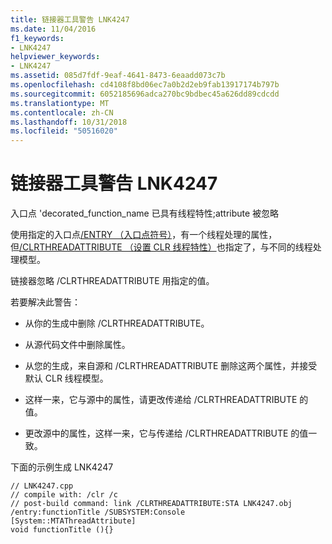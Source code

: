 ```yaml
---
title: 链接器工具警告 LNK4247
ms.date: 11/04/2016
f1_keywords:
- LNK4247
helpviewer_keywords:
- LNK4247
ms.assetid: 085d7fdf-9eaf-4641-8473-6eaadd073c7b
ms.openlocfilehash: cd4108f8bd06ec7a0b2d2eb9fab13917174b797b
ms.sourcegitcommit: 6052185696adca270bc9bdbec45a626dd89cdcdd
ms.translationtype: MT
ms.contentlocale: zh-CN
ms.lasthandoff: 10/31/2018
ms.locfileid: "50516020"
---
```

# <a name="linker-tools-warning-lnk4247"></a>链接器工具警告 LNK4247

入口点 'decorated_function_name 已具有线程特性;attribute 被忽略

使用指定的入口点[/ENTRY （入口点符号）](../../build/reference/entry-entry-point-symbol.md)，有一个线程处理的属性，但[/CLRTHREADATTRIBUTE （设置 CLR 线程特性）](../../build/reference/clrthreadattribute-set-clr-thread-attribute.md)也指定了，与不同的线程处理模型。

链接器忽略 /CLRTHREADATTRIBUTE 用指定的值。

若要解决此警告：

- 从你的生成中删除 /CLRTHREADATTRIBUTE。

- 从源代码文件中删除属性。

- 从您的生成，来自源和 /CLRTHREADATTRIBUTE 删除这两个属性，并接受默认 CLR 线程模型。

- 这样一来，它与源中的属性，请更改传递给 /CLRTHREADATTRIBUTE 的值。

- 更改源中的属性，这样一来，它与传递给 /CLRTHREADATTRIBUTE 的值一致。

下面的示例生成 LNK4247

```
// LNK4247.cpp
// compile with: /clr /c
// post-build command: link /CLRTHREADATTRIBUTE:STA LNK4247.obj /entry:functionTitle /SUBSYSTEM:Console
[System::MTAThreadAttribute]
void functionTitle (){}
```